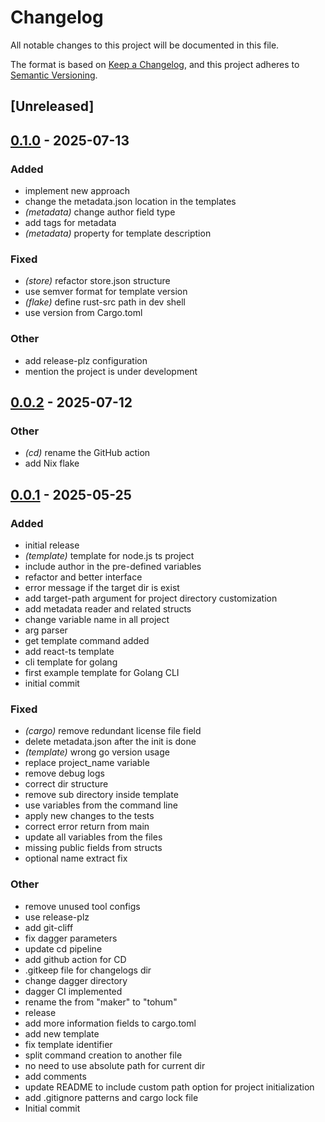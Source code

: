 # Changelog

All notable changes to this project will be documented in this file.

The format is based on [Keep a Changelog](https://keepachangelog.com/en/1.0.0/),
and this project adheres to [Semantic Versioning](https://semver.org/spec/v2.0.0.html).

## [Unreleased]

## [0.1.0](https://github.com/mkaramuk/tohum/compare/v0.0.2...v0.1.0) - 2025-07-13

### Added

- implement new approach
- change the metadata.json location in the templates
- *(metadata)* change author field type
- add tags for metadata
- *(metadata)* property for template description

### Fixed

- *(store)* refactor store.json structure
- use semver format for template version
- *(flake)* define rust-src path in dev shell
- use version from Cargo.toml

### Other

- add release-plz configuration
- mention the project is under development

## [0.0.2](https://github.com/mkaramuk/tohum/compare/v0.0.1...v0.0.2) - 2025-07-12

### Other

- *(cd)* rename the GitHub action
- add Nix flake

## [0.0.1](https://github.com/mkaramuk/tohum/releases/tag/v0.0.1) - 2025-05-25

### Added

- initial release
- *(template)* template for node.js ts project
- include author in the pre-defined variables
- refactor and better interface
- error message if the target dir is exist
- add target-path argument for project directory customization
- add metadata reader and related structs
- change variable name in all project
- arg parser
- get template command added
- add react-ts template
- cli template for golang
- first example template for Golang CLI
- initial commit

### Fixed

- *(cargo)* remove redundant license file field
- delete metadata.json after the init is done
- *(template)* wrong go version usage
- replace project_name variable
- remove debug logs
- correct dir structure
- remove sub directory inside template
- use variables from the command line
- apply new changes to the tests
- correct error return from main
- update all variables from the files
- missing public fields from structs
- optional name extract fix

### Other

- remove unused tool configs
- use release-plz
- add git-cliff
- fix dagger parameters
- update cd pipeline
- add github action for CD
- .gitkeep file for changelogs dir
- change dagger directory
- dagger CI implemented
- rename the from "maker" to "tohum"
- release
- add more information fields to cargo.toml
- add new template
- fix template identifier
- split command creation to another file
- no need to use absolute path for current dir
- add comments
- update README to include custom path option for project initialization
- add .gitignore patterns and cargo lock file
- Initial commit
